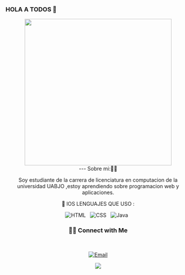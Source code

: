 ### HOLA A TODOS 👋
<div align="center">
<img src="https://i.imgur.com/8MupZHY.gif" width="400px" />
<br>
---
Sobre mi:👨‍💻

Soy estudiante de la carrera de licenciatura en computacion de la universidad UABJO ,estoy aprendiendo sobre programacion web y aplicaciones.



🎯 lOS LENGUAJES QUE USO :
<p align="center">
  <img src="https://img.shields.io/badge/HTML5-E34F26?style=for-the-badge&logo=html5&logoColor=white" alt="HTML" />&nbsp;&nbsp;
  <img src="https://img.shields.io/badge/CSS3-1572B6?style=for-the-badge&logo=css3&logoColor=white" alt="CSS" />&nbsp;&nbsp;
<img src="https://img.shields.io/badge/Java-323330?style=for-the-badge&logo=java&logoColor=F7DF1E" alt="Java" />&nbsp;&nbsp;
  
</p>


<h3> 🤝🏻 Connect with Me </h3>

<br>



<p align="center">
<a href="mailto:ervin.venegas@gmail.com"><img alt="Email" src="https://img.shields.io/badge/Email-ervin.venegas@gmail.com-blue?style=flat-square&logo=gmail"></a>
</p>

<p align="center">
  <img align="" src="https://github-readme-stats.vercel.app/api?username=ErvinVenegas&theme=buefy&show_icons=true&hide=contribs" />
</p>


